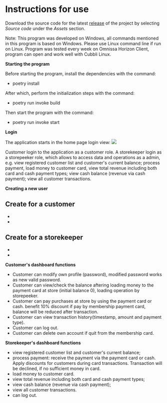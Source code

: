 # Instructions for use

Download the source code for the latest [release](https://github.com/xiongxiaowen/ot-harjoitustyo/releases/tag/Viikko5) of the project by selecting _Source code_ under the _Assets_ section.

Note: This program was developed on Windows, all commands mentioned in this program is based on Windows. Please use Linux command line if run on Linux. Program was tested every week on Omnissa Horizon Client, program can open and work well with Cubbli Linux.

**Starting the program**


Before starting the program, install the dependencies with the command: 
- poetry install


After which, perform the initialization steps with the command:
- poetry run invoke build


Then start the program with the command:
- poetry run invoke start


**Login**


The application starts in the home page login view:
![](./kuvat/kayttoohje-kirjautuminen.png)

Customer login to the application as a customer role. A storekeeper login as a storepeeker role, which allows to access data and operations as a admin, e.g. view registered customer list and customer's current balance; process payment, load money to customer card, view total revenue including both card and cash payment types; view cash balance (revenue via cash payment); view all customer transactions.

**Creating a new user**


Create for a customer
- 
- 
- 

Create for a storekeeper
- 
- 
- 

**Customer's dashboard functions**
- Customer can modify own profile (password), modified password works as new valid password.
- Customer can view/check the balance aftering loading money to the payment card at store (initial balance 0), loading operation by storepeeker.
- Customer can pay purchases at store by using the payment card or cash. benefit 10% discount if pay by membership payment card, balance will be reduced after transaction.
- Customer can view transaction history(timestamp, amount and payment type). 
- Customer can log out. 
- Customer can delete own account if quit from the membership card.

**Storekeeper's dashboard functions**
- view registered customer list and customer's current balance; 
- process payment: receive the payment via the payment card or cash. Apply discounts for customers during card transactions. Transaction will be declined, if no sufficient money in card.
- load money to customer card. 
- view total revenue including both card and cash payment types; 
- view cash balance (revenue via cash payment); 
- view all customer transactions.
- can log out.
